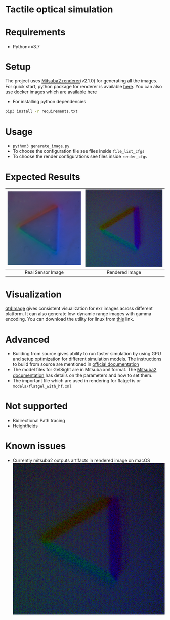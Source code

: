 Tactile optical simulation
============================
# Requirements 
- Python>=3.7

# Setup
The project uses [Mitsuba2 renderer](https://mitsuba2.readthedocs.io/en/latest/)(v2.1.0) for generating all the images. For quick start, python package for renderer is available [here](https://github.com/CMURoboTouch/mitsuba2-python-package).
You can also use docker images which are available [here](https://github.com/arpit15/mitsuba2-docker)

- For installing python dependencies
```bash
pip3 install -r requirements.txt
```
 
# Usage
- `python3 generate_image.py`
- To choose the configuration file see files inside `file_list_cfgs`
- To choose the render configurations see files inside `render_cfgs`

# Expected Results
| ![Real Sensor Image](target_settings/flatgel/imgs/pngs/tri1u.png) | ![Rendered Image](results/flatgel/tri1u_sim.png) |
|:---:|:---:|
|Real Sensor Image|Rendered Image|

# Visualization
[qt4Image](https://github.com/edgarv/hdritools) gives consistent visualization for exr images across different platform. It can also generate low-dynamic range images with gamma encoding. You can download the utility for linux from [this](https://github.com/edgarv/hdritools/releases/download/0.5.0/qt4Image-Qt5_0.5.0-20170712-win64-amd64-vc141.zip) link.

# Advanced
- Building from source gives ability to run faster simulation by using GPU and setup optimization for different simulation models. The instructions to build from source are mentioned in [official documentation](https://mitsuba2.readthedocs.io/en/latest/) 
- The model files for GelSight are in Mitsuba xml format. The [Mitsuba2 documentation](https://mitsuba2.readthedocs.io/en/latest/src/plugin_reference/intro.html) has details on the parameters and how to set them. 
- The important file which are used in rendering for flatgel is or `models/flatgel_with_hf.xml` 

# Not supported
- Bidirectional Path tracing
- Heightfields

# Known issues
- Currently mitsuba2 outputs artifacts in rendered image on macOS
![Mac Rendered Image](results/flatgel/tri1u_sim_mac.png)
